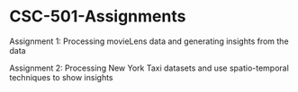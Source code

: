 # CSC-501-Assignments

Assignment 1: Processing movieLens data and generating insights from the data

Assignment 2: Processing New York Taxi datasets and use spatio-temporal techniques to show insights
